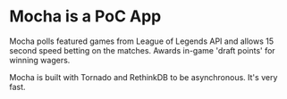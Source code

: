 # Mocha is a PoC App

Mocha polls featured games from League of Legends API and allows 15 second speed betting on the matches.  Awards in-game 'draft points' for winning wagers.


Mocha is built with Tornado and RethinkDB to be asynchronous.  It's very fast.